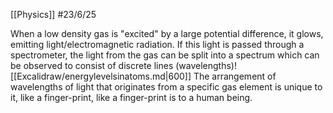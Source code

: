 [[Physics]]
#23/6/25

When a low density gas is "excited" by a large potential difference, it glows, emitting light/electromagnetic radiation.
If this light is passed through a spectrometer, the light from the gas can be split into a spectrum which can be observed to consist of discrete lines (wavelengths)![[Excalidraw/energylevelsinatoms.md|600]]
The arrangement of wavelengths of light that originates from a specific gas element is unique to it, like a finger-print, like a finger-print is to a human being.
